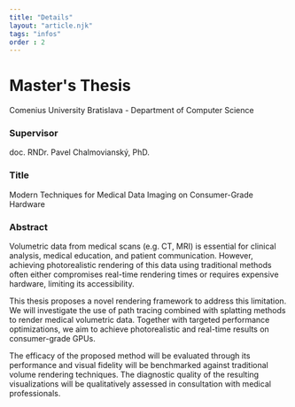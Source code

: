 ```yaml
---
title: "Details"
layout: "article.njk"
tags: "infos"
order : 2
---
```


# Master's Thesis
Comenius University Bratislava - Department of Computer Science

### Supervisor
doc. RNDr. Pavel Chalmovianský, PhD.

### Title
Modern Techniques for Medical Data Imaging on Consumer-Grade Hardware

### Abstract
Volumetric data from medical scans (e.g. CT, MRI) is essential for clinical analysis, medical education, and patient communication. However, achieving photorealistic rendering of this data using traditional methods often either compromises real-time rendering times or requires expensive hardware, limiting its accessibility.

This thesis proposes a novel rendering framework to address this limitation. We will investigate the use of path tracing combined with splatting methods to render medical volumetric data. Together with targeted performance optimizations, we aim to achieve photorealistic and real-time results on consumer-grade GPUs.

The efficacy of the proposed method will be evaluated through its performance and visual fidelity will be benchmarked against traditional volume rendering techniques. The diagnostic quality of the resulting visualizations will be qualitatively assessed in consultation with medical professionals.
